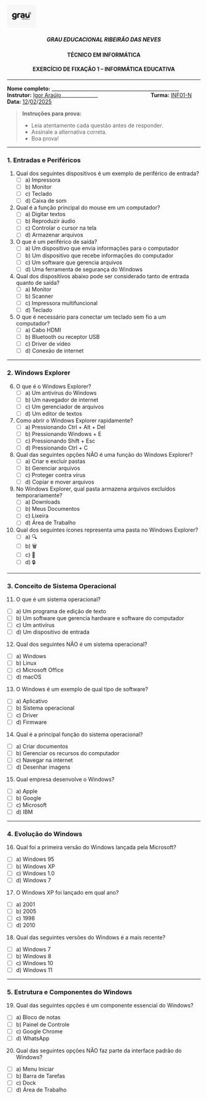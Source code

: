 <img src="./../../image.png" width="15%" height="15%">

<h5 style="text-align: center;">GRAU EDUCACIONAL RIBEIRÃO DAS NEVES</h5>
<h4 style="text-align: center;">TÉCNICO EM INFORMÁTICA</h4> 
<h4 style="text-align: center;">EXERCÍCIO DE FIXAÇÃO 1 – INFORMÁTICA EDUCATIVA</h4>

---

**Nome completo:** ____________________________________________________    
**Instrutor:** <ins>Igor Araújo</ins>_______________<span>&nbsp;&nbsp;&nbsp;&nbsp;&nbsp;&nbsp;&nbsp;&nbsp;&nbsp;&nbsp;&nbsp;&nbsp;&nbsp;&nbsp;&nbsp;&nbsp;&nbsp;&nbsp;&nbsp;&nbsp;&nbsp;&nbsp;&nbsp;&nbsp;&nbsp;&nbsp;&nbsp;&nbsp;&nbsp;&nbsp;&nbsp;&nbsp;&nbsp;&nbsp;</span> **Turma:** <ins>INF01-N</ins>    
**Data:** <ins>12</ins>/<ins>02</ins>/<ins>2025</ins>

> **Instruções para prova:**
> - Leia atentamente cada questão antes de responder.
> - Assinale a alternativa correta.
> - Boa prova! 

---

### **1. Entradas e Periféricos**
1. Qual dos seguintes dispositivos é um exemplo de periférico de entrada?     
    - [ ] a) Impressora  
    - [ ] b) Monitor  
    - [ ] c) Teclado  
    - [ ] d) Caixa de som  

2. Qual é a função principal do mouse em um computador?     
   - [ ] a) Digitar textos  
   - [ ] b) Reproduzir áudio  
   - [ ] c) Controlar o cursor na tela  
   - [ ] d) Armazenar arquivos  

3. O que é um periférico de saída?  
   - [ ] a) Um dispositivo que envia informações para o computador  
   - [ ] b) Um dispositivo que recebe informações do computador  
   - [ ] c) Um software que gerencia arquivos  
   - [ ] d) Uma ferramenta de segurança do Windows  

4. Qual dos dispositivos abaixo pode ser considerado tanto de entrada quanto de saída?    
   - [ ] a) Monitor  
   - [ ] b) Scanner  
   - [ ] c) Impressora multifuncional  
   - [ ] d) Teclado  

5. O que é necessário para conectar um teclado sem fio a um computador?    
   - [ ] a) Cabo HDMI  
   - [ ] b) Bluetooth ou receptor USB  
   - [ ] c) Driver de vídeo  
   - [ ] d) Conexão de internet  

---

### **2. Windows Explorer**

6. O que é o Windows Explorer?      
   - [ ] a) Um antivírus do Windows  
   - [ ] b) Um navegador de internet  
   - [ ] c) Um gerenciador de arquivos  
   - [ ] d) Um editor de textos  

7. Como abrir o Windows Explorer rapidamente?      
   - [ ] a) Pressionando Ctrl + Alt + Del  
   - [ ] b) Pressionando Windows + E  
   - [ ] c) Pressionando Shift + Esc  
   - [ ] d) Pressionando Ctrl + C  

8. Qual das seguintes opções NÃO é uma função do Windows Explorer?      
   - [ ] a) Criar e excluir pastas  
   - [ ] b) Gerenciar arquivos  
   - [ ] c) Proteger contra vírus  
   - [ ] d) Copiar e mover arquivos  

9. No Windows Explorer, qual pasta armazena arquivos excluídos temporariamente?  
   - [ ] a) Downloads  
   - [ ] b) Meus Documentos  
   - [ ] c) Lixeira  
   - [ ] d) Área de Trabalho  

10. Qual dos seguintes ícones representa uma pasta no Windows Explorer?    
    - [ ] a) 🔍  
    - [ ] b) 🗑️  
    - [ ] c) 📂  
    - [ ] d) 🔒  

---

### **3. Conceito de Sistema Operacional**

11. O que é um sistema operacional?    
   - [ ] a) Um programa de edição de texto  
   - [ ] b) Um software que gerencia hardware e software do computador  
   - [ ] c) Um antivírus  
   - [ ] d) Um dispositivo de entrada  

12. Qual dos seguintes NÃO é um sistema operacional?
   - [ ] a) Windows  
   - [ ] b) Linux  
   - [ ] c) Microsoft Office  
   - [ ] d) macOS  

13. O Windows é um exemplo de qual tipo de software?
   - [ ] a) Aplicativo  
   - [ ] b) Sistema operacional  
   - [ ] c) Driver  
   - [ ] d) Firmware  

14. Qual é a principal função do sistema operacional?    
   - [ ] a) Criar documentos  
   - [ ] b) Gerenciar os recursos do computador  
   - [ ] c) Navegar na internet  
   - [ ] d) Desenhar imagens  

15. Qual empresa desenvolve o Windows?    
   - [ ] a) Apple  
   - [ ] b) Google  
   - [ ] c) Microsoft  
   - [ ] d) IBM  

---

### **4. Evolução do Windows**

16. Qual foi a primeira versão do Windows lançada pela Microsoft?
   - [ ] a) Windows 95  
   - [ ] b) Windows XP  
   - [ ] c) Windows 1.0  
   - [ ] d) Windows 7  

17. O Windows XP foi lançado em qual ano?    
   - [ ] a) 2001  
   - [ ] b) 2005  
   - [ ] c) 1998  
   - [ ] d) 2010  

18. Qual das seguintes versões do Windows é a mais recente?    
   - [ ] a) Windows 7  
   - [ ] b) Windows 8  
   - [ ] c) Windows 10  
   - [ ] d) Windows 11  

---

### **5. Estrutura e Componentes do Windows**

19. Qual das seguintes opções é um componente essencial do Windows?     
   - [ ] a) Bloco de notas  
   - [ ] b) Painel de Controle  
   - [ ] c) Google Chrome  
   - [ ] d) WhatsApp  

20. Qual das seguintes opções NÃO faz parte da interface padrão do Windows?      
   - [ ] a) Menu Iniciar  
   - [ ] b) Barra de Tarefas  
   - [ ] c) Dock  
   - [ ] d) Área de Trabalho